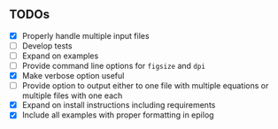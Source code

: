 TODOs
---

-   [x] Properly handle multiple input files
-   [ ] Develop tests
-   [ ] Expand on examples
-   [ ] Provide command line options for `figsize` and `dpi`
-   [x] Make verbose option useful
-   [ ] Provide option to output either to one file with multiple equations or multiple files with one each
-   [x] Expand on install instructions including requirements
-   [x] Include all examples with proper formatting in epilog
